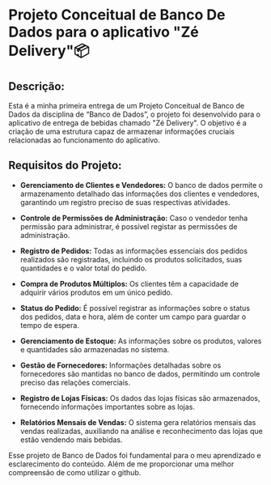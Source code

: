 # Projeto Conceitual de Banco De Dados para o aplicativo "Zé Delivery"📦

## Descrição:
Esta é a minha primeira entrega de um Projeto Conceitual de Banco de Dados da disciplina de “Banco de Dados”, o projeto foi desenvolvido para o aplicativo de entrega de bebidas chamado "Zé Delivery". O objetivo é a criação de uma estrutura capaz de armazenar informações cruciais relacionadas ao funcionamento do aplicativo.

## Requisitos do Projeto:

+ **Gerenciamento de Clientes e Vendedores:** O banco de dados permite o armazenamento detalhado das informações dos clientes e vendedores, garantindo um registro preciso de suas respectivas atividades.

+ **Controle de Permissões de Administração:** Caso o vendedor tenha permissão para administrar, é possível registar as permissões de administração.

+ **Registro de Pedidos:** Todas as informações essenciais dos pedidos realizados são registradas, incluindo os produtos solicitados, suas quantidades e o valor total do pedido.

+ **Compra de Produtos Múltiplos:** Os clientes têm a capacidade de adquirir vários produtos em um único pedido.

+ **Status do Pedido:** É possível registrar as informações sobre o status dos pedidos, data e hora, além de conter um campo para guardar o tempo de espera. 

+ **Gerenciamento de Estoque:** As informações sobre os produtos, valores e quantidades são armazenadas no sistema. 

+ **Gestão de Fornecedores:** Informações detalhadas sobre os fornecedores são mantidas no banco de dados, permitindo um controle preciso das relações comerciais.

+ **Registro de Lojas Físicas:** Os dados das lojas físicas são armazenados, fornecendo informações importantes sobre as lojas.

+ **Relatórios Mensais de Vendas:** O sistema gera relatórios mensais das vendas realizadas, auxiliando na análise e reconhecimento das lojas que estão vendendo mais bebidas.



Esse projeto de Banco de Dados foi fundamental para o meu aprendizado e esclarecimento do conteúdo. Além de me proporcionar uma melhor compreensão de como utilizar o github.



